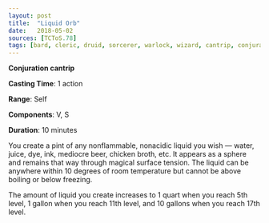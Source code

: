 ```yaml
---
layout: post
title:  "Liquid Orb"
date:   2018-05-02
sources: [TCToS.78]
tags: [bard, cleric, druid, sorcerer, warlock, wizard, cantrip, conjuration]
---
```


**Conjuration cantrip**

**Casting Time**: 1 action

**Range**: Self

**Components**: V, S

**Duration**: 10 minutes

You create a pint of any nonflammable, nonacidic liquid you wish — water, juice, dye, ink, mediocre beer, chicken broth, etc. It appears as a sphere and remains that way through magical surface tension. The liquid can be anywhere within 10 degrees of room temperature but cannot be above boiling or below freezing.

The amount of liquid you create increases to 1 quart when you reach 5th level, 1 gallon when you reach 11th level, and 10 gallons when you reach 17th level.